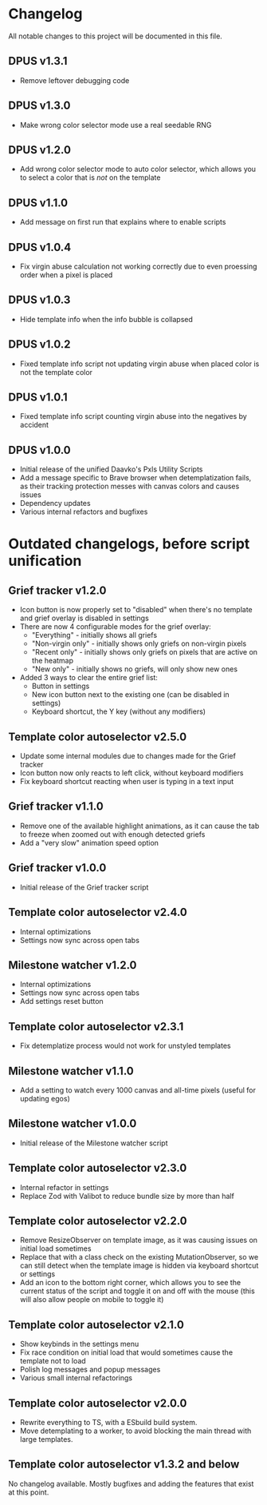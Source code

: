 # Changelog

All notable changes to this project will be documented in this file.

## DPUS v1.3.1

- Remove leftover debugging code

## DPUS v1.3.0

- Make wrong color selector mode use a real seedable RNG

## DPUS v1.2.0

- Add wrong color selector mode to auto color selector, which allows you to select a color that is _not_ on the template

## DPUS v1.1.0

- Add message on first run that explains where to enable scripts

## DPUS v1.0.4

- Fix virgin abuse calculation not working correctly due to even proessing order when a pixel is placed

## DPUS v1.0.3

- Hide template info when the info bubble is collapsed

## DPUS v1.0.2

- Fixed template info script not updating virgin abuse when placed color is not the template color

## DPUS v1.0.1

- Fixed template info script counting virgin abuse into the negatives by accident

## DPUS v1.0.0

- Initial release of the unified Daavko's Pxls Utility Scripts
- Add a message specific to Brave browser when detemplatization fails, as their tracking protection messes with canvas colors and causes issues
- Dependency updates
- Various internal refactors and bugfixes

# Outdated changelogs, before script unification

## Grief tracker v1.2.0

- Icon button is now properly set to "disabled" when there's no template and grief overlay is disabled in settings
- There are now 4 configurable modes for the grief overlay:
    - "Everything" - initially shows all griefs
    - "Non-virgin only" - initially shows only griefs on non-virgin pixels
    - "Recent only" - initially shows only griefs on pixels that are active on the heatmap
    - "New only" - initially shows no griefs, will only show new ones
- Added 3 ways to clear the entire grief list:
    - Button in settings
    - New icon button next to the existing one (can be disabled in settings)
    - Keyboard shortcut, the Y key (without any modifiers)

## Template color autoselector v2.5.0

- Update some internal modules due to changes made for the Grief tracker
- Icon button now only reacts to left click, without keyboard modifiers
- Fix keyboard shortcut reacting when user is typing in a text input

## Grief tracker v1.1.0

- Remove one of the available highlight animations, as it can cause the tab to freeze when zoomed out with enough
  detected griefs
- Add a "very slow" animation speed option

## Grief tracker v1.0.0

- Initial release of the Grief tracker script

## Template color autoselector v2.4.0

- Internal optimizations
- Settings now sync across open tabs

## Milestone watcher v1.2.0

- Internal optimizations
- Settings now sync across open tabs
- Add settings reset button

## Template color autoselector v2.3.1

- Fix detemplatize process would not work for unstyled templates

## Milestone watcher v1.1.0

- Add a setting to watch every 1000 canvas and all-time pixels (useful for updating egos)

## Milestone watcher v1.0.0

- Initial release of the Milestone watcher script

## Template color autoselector v2.3.0

- Internal refactor in settings
- Replace Zod with Valibot to reduce bundle size by more than half

## Template color autoselector v2.2.0

- Remove ResizeObserver on template image, as it was causing issues on initial load sometimes
- Replace that with a class check on the existing MutationObserver, so we can still detect when the template image is
  hidden via keyboard shortcut or settings
- Add an icon to the bottom right corner, which allows you to see the current status of the script and toggle it on and
  off with the mouse (this will also allow people on mobile to toggle it)

## Template color autoselector v2.1.0

- Show keybinds in the settings menu
- Fix race condition on initial load that would sometimes cause the template not to load
- Polish log messages and popup messages
- Various small internal refactorings

## Template color autoselector v2.0.0

- Rewrite everything to TS, with a ESbuild build system.
- Move detemplating to a worker, to avoid blocking the main thread with large templates.

## Template color autoselector v1.3.2 and below

No changelog available. Mostly bugfixes and adding the features that exist at this point.
